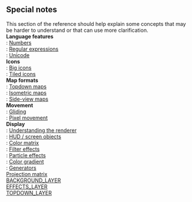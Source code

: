 ## Special notes    
This section of the reference should help explain some concepts that may    
be harder to understand or that can use more clarification.    
**Language features**    
:   [Numbers](/%7Bnotes%7D/numbers)    
:   [Regular expressions](/%7Bnotes%7D/regex)    
:   [Unicode](/%7Bnotes%7D/Unicode)    
**Icons**    
:   [Big icons](/%7Bnotes%7D/big-icons)    
:   [Tiled icons](/%7Bnotes%7D/tiled-icons)    
**Map formats**    
:   [Topdown maps](/%7Bnotes%7D/topdown)    
:   [Isometric maps](/%7Bnotes%7D/isometric)    
:   [Side-view maps](/%7Bnotes%7D/side)    
**Movement**    
:   [Gliding](/%7Bnotes%7D/gliding)    
:   [Pixel movement](/%7Bnotes%7D/pixel-movement)    
**Display**    
:   [Understanding the renderer](/%7Bnotes%7D/renderer)    
:   [HUD / screen objects](/%7Bnotes%7D/HUD)    
:   [Color matrix](/%7Bnotes%7D/color-matrix)    
:   [Filter effects](/%7Bnotes%7D/filters)    
:   [Particle effects](/%7Bnotes%7D/particles)    
:   [Color gradient](/%7Bnotes%7D/color-gradient)    
:   [Generators](/%7Bnotes%7D/generators)    
[Projection matrix](/%7Bnotes%7D/projection-matrix)    
[BACKGROUND_LAYER](/%7Bnotes%7D/BACKGROUND_LAYER)    
[EFFECTS_LAYER](/%7Bnotes%7D/EFFECTS_LAYER)    
[TOPDOWN_LAYER](/%7Bnotes%7D/TOPDOWN_LAYER)  